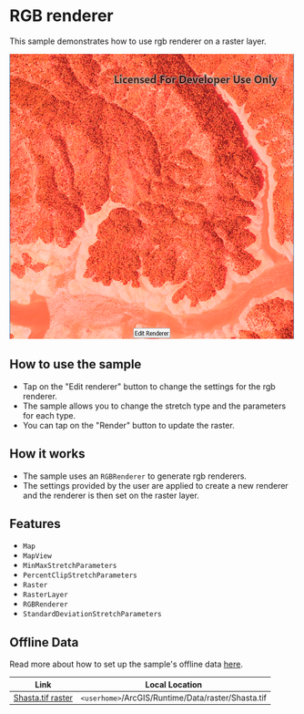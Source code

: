 # RGB renderer

This sample demonstrates how to use rgb renderer on a raster layer.

![](screenshot.png)

## How to use the sample
- Tap on the "Edit renderer" button to change the settings for the rgb renderer. 
- The sample allows you to change the stretch type and the parameters for each type. 
- You can tap on the "Render" button to update the raster.

## How it works
- The sample uses an `RGBRenderer` to generate rgb renderers. 
- The settings provided by the user are applied to create a new renderer and the renderer is then set on the raster layer.

## Features
- `Map`
- `MapView`
- `MinMaxStretchParameters`
- `PercentClipStretchParameters`
- `Raster`
- `RasterLayer`
- `RGBRenderer`
- `StandardDeviationStretchParameters`

## Offline Data
Read more about how to set up the sample's offline data [here](http://links.esri.com/ArcGISRuntimeQtSamples).

Link | Local Location
---------|-------|
|[Shasta.tif raster](https://www.arcgis.com/home/item.html?id=c669445e6cb4490b8306f0c170a9cbb1)| `<userhome>`/ArcGIS/Runtime/Data/raster/Shasta.tif |
